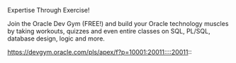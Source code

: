 Expertise Through Exercise!

Join the Oracle Dev Gym (FREE!) and build your Oracle technology muscles by taking workouts, quizzes and even entire classes on SQL, PL/SQL, database design, logic and more. 

https://devgym.oracle.com/pls/apex/f?p=10001:20011::::20011::
